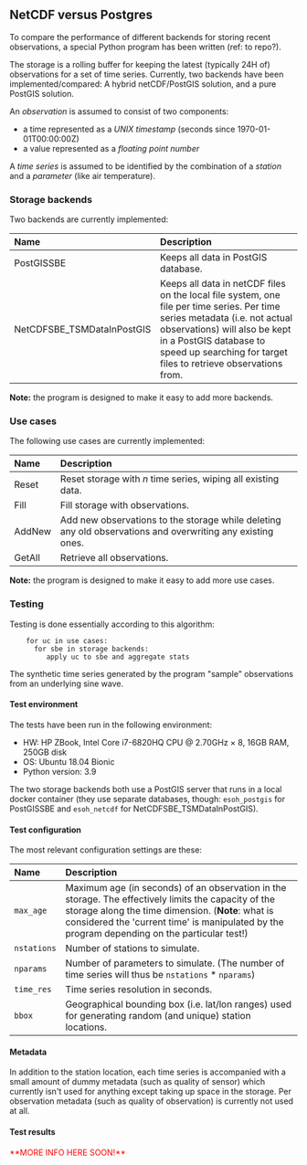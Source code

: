 ## NetCDF versus Postgres

To compare the performance of different backends for storing recent observations, a special Python
program has been written (ref: to repo?).

The storage is a rolling buffer for keeping the latest (typically 24H of) observations for a set of
time series. Currently, two backends have been implemented/compared: A hybrid netCDF/PostGIS
solution, and a pure PostGIS solution.

An *observation* is assumed to consist of two components:

- a time represented as a *UNIX timestamp* (seconds since 1970-01-01T00:00:00Z)
- a value represented as a *floating point number*

A *time series* is assumed to be identified by the combination of a *station* and a *parameter*
(like air temperature).

### Storage backends

Two backends are currently implemented:

| Name  | Description |
| :---- | :--------------------------------- |
| PostGISSBE | Keeps all data in PostGIS database. |
| NetCDFSBE_TSMDataInPostGIS | Keeps all data in netCDF files on the local file system, one file per time series. Per time series metadata (i.e. not actual observations) will also be kept in a PostGIS database to speed up searching for target files to retrieve observations from. |

**Note:** the program is designed to make it easy to add more backends.

### Use cases

The following use cases are currently implemented:

| Name  | Description |
| :---- | :---------------------------------- |
| Reset | Reset storage with *n* time series, wiping all existing data. |
| Fill  | Fill storage with observations. |
| AddNew | Add new observations to the storage while deleting any old observations and overwriting any existing ones. |
| GetAll | Retrieve all observations. |

**Note:** the program is designed to make it easy to add more use cases.

### Testing

Testing is done essentially according to this algorithm:

```text
    for uc in use cases:
      for sbe in storage backends:
         apply uc to sbe and aggregate stats
```

The synthetic time series generated by the program "sample" observations from an underlying sine
wave.

#### Test environment

The tests have been run in the following environment:

- HW: HP ZBook, Intel Core i7-6820HQ CPU @ 2.70GHz × 8, 16GB RAM, 250GB disk
- OS: Ubuntu 18.04 Bionic
- Python version: 3.9

The two storage backends both use a PostGIS server that runs in a local docker container
(they use separate databases, though: `esoh_postgis` for PostGISSBE and `esoh_netcdf`
for NetCDFSBE_TSMDataInPostGIS).

#### Test configuration

The most relevant configuration settings are these:

| Name | Description |
| :---- | :---------------------------------- |
| `max_age` | Maximum age (in seconds) of an observation in the storage. The effectively limits the capacity of the storage along the time dimension. (**Note**: what is considered the 'current time' is manipulated by the program depending on the particular test!) |
| `nstations` | Number of stations to simulate. |
| `nparams` | Number of parameters to simulate. (The number of time series will thus be `nstations` * `nparams`) |
| `time_res`  | Time series resolution in seconds. |
| `bbox` | Geographical bounding box (i.e. lat/lon ranges) used for generating random (and unique) station locations. |

#### Metadata

In addition to the station location, each time series is accompanied with a small amount of dummy
metadata (such as quality of sensor) which currently isn't used for anything except taking up space
in the storage. Per observation metadata (such as quality of observation) is currently not used at
all.

#### Test results

<span style="color:#ff0000">
**MORE INFO HERE SOON!**
</span>
